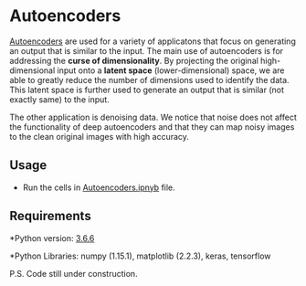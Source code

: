 # Autoencoders
[Autoencoders](https://en.wikipedia.org/wiki/Autoencoder) are used for a variety of applicatons that focus on generating an output that is similar to the input. The main use of autoencoders is for addressing the **curse of dimensionality**. By projecting the original high-dimensional input onto a **latent space** (lower-dimensional) space, we are able to greatly reduce the number of dimensions used to identify the data. This latent space is further used to generate an output that is similar (not exactly same) to the input. 

The other application is denoising data. We notice that noise does not affect the functionality of deep autoencoders and that they can map noisy images to the clean original images with high accuracy.

## Usage
* Run the cells in [Autoencoders.ipnyb](https://github.com/shrawansapre/Autoencoders/blob/master/Autoencoders.ipynb) file.

## Requirements
*Python version: [3.6.6](https://www.python.org/downloads/release/python-366/)

*Python Libraries: numpy (1.15.1), matplotlib (2.2.3), keras, tensorflow

P.S. Code still under construction. 
